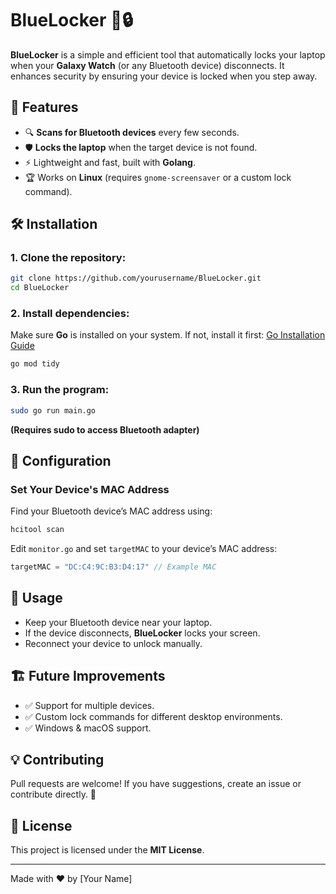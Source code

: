 # BlueLocker 🔵🔒

**BlueLocker** is a simple and efficient tool that automatically locks your laptop when your **Galaxy Watch** (or any Bluetooth device) disconnects. It enhances security by ensuring your device is locked when you step away.

## 🚀 Features
- 🔍 **Scans for Bluetooth devices** every few seconds.
- 🛡️ **Locks the laptop** when the target device is not found.
- ⚡ Lightweight and fast, built with **Golang**.
- 🏆 Works on **Linux** (requires `gnome-screensaver` or a custom lock command).

## 🛠️ Installation
### 1. Clone the repository:
```sh
git clone https://github.com/yourusername/BlueLocker.git
cd BlueLocker
```

### 2. Install dependencies:
Make sure **Go** is installed on your system. If not, install it first: [Go Installation Guide](https://go.dev/doc/install)

```sh
go mod tidy
```

### 3. Run the program:
```sh
sudo go run main.go
```
**(Requires sudo to access Bluetooth adapter)**

## 🔧 Configuration
### Set Your Device's MAC Address
Find your Bluetooth device’s MAC address using:
```sh
hcitool scan
```
Edit `monitor.go` and set `targetMAC` to your device’s MAC address:
```go
targetMAC = "DC:C4:9C:B3:D4:17" // Example MAC
```

## 📌 Usage
- Keep your Bluetooth device near your laptop.
- If the device disconnects, **BlueLocker** locks your screen.
- Reconnect your device to unlock manually.

## 🏗️ Future Improvements
- ✅ Support for multiple devices.
- ✅ Custom lock commands for different desktop environments.
- ✅ Windows & macOS support.

## 💡 Contributing
Pull requests are welcome! If you have suggestions, create an issue or contribute directly. 🙌

## 📜 License
This project is licensed under the **MIT License**.

---
Made with ❤️ by [Your Name]
